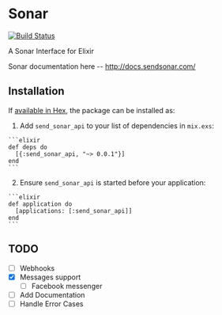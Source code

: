 # Sonar

[![Build Status](https://travis-ci.org/enilsen16/ex_sonar.svg?branch=master)](https://travis-ci.org/enilsen16/ex_sonar)

A Sonar Interface for Elixir

Sonar documentation here -- http://docs.sendsonar.com/

## Installation

If [available in Hex](https://hex.pm/docs/publish), the package can be installed as:

  1. Add `send_sonar_api` to your list of dependencies in `mix.exs`:

    ```elixir
    def deps do
      [{:send_sonar_api, "~> 0.0.1"}]
    end
    ```

  2. Ensure `send_sonar_api` is started before your application:

    ```elixir
    def application do
      [applications: [:send_sonar_api]]
    end
    ```

## TODO

- [ ] Webhooks
- [X] Messages support
  - [ ] Facebook messenger
- [ ] Add Documentation
- [ ] Handle Error Cases
